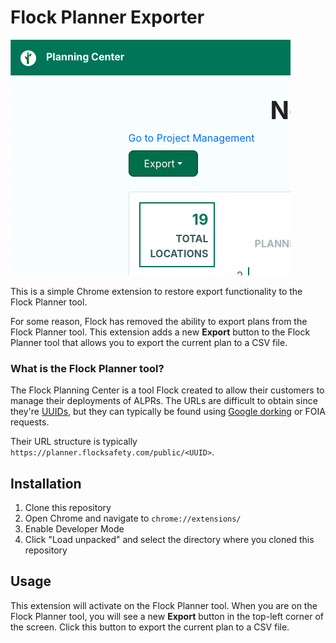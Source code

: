 # Flock Planner Exporter

![screenshot of the Flock Planner Exporter extension](images/export-tool.png)

This is a simple Chrome extension to restore export functionality to the Flock Planner tool.

For some reason, Flock has removed the ability to export plans from the Flock Planner tool. This extension adds a new **Export** button to the Flock Planner tool that allows you to export the current plan to a CSV file.

### What is the Flock Planner tool?

The Flock Planning Center is a tool Flock created to allow their customers to manage their deployments of ALPRs. The URLs are difficult to obtain since they're [UUIDs](https://en.wikipedia.org/wiki/Universally_unique_identifier), but they can typically be found using [Google dorking](https://en.wikipedia.org/wiki/Google_hacking) or FOIA requests.

Their URL structure is typically `https://planner.flocksafety.com/public/<UUID>`.

## Installation

1. Clone this repository
2. Open Chrome and navigate to `chrome://extensions/`
3. Enable Developer Mode
4. Click "Load unpacked" and select the directory where you cloned this repository

## Usage

This extension will activate on the Flock Planner tool. When you are on the Flock Planner tool, you will see a new **Export** button in the top-left corner of the screen. Click this button to export the current plan to a CSV file.
